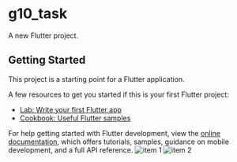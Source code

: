 # g10_task

A new Flutter project.

## Getting Started

This project is a starting point for a Flutter application.

A few resources to get you started if this is your first Flutter project:

- [Lab: Write your first Flutter app](https://docs.flutter.dev/get-started/codelab)
- [Cookbook: Useful Flutter samples](https://docs.flutter.dev/cookbook)

For help getting started with Flutter development, view the
[online documentation](https://docs.flutter.dev/), which offers tutorials,
samples, guidance on mobile development, and a full API reference.
![item 1](https://github.com/vaishnavikpatil/g10_task/assets/89742106/1d08f0be-cb51-4e60-a711-fdaf0c525163)
![item 2](https://github.com/vaishnavikpatil/g10_task/assets/89742106/f6701f14-62d5-4e6b-8e3a-d0de2bdb53cc)
